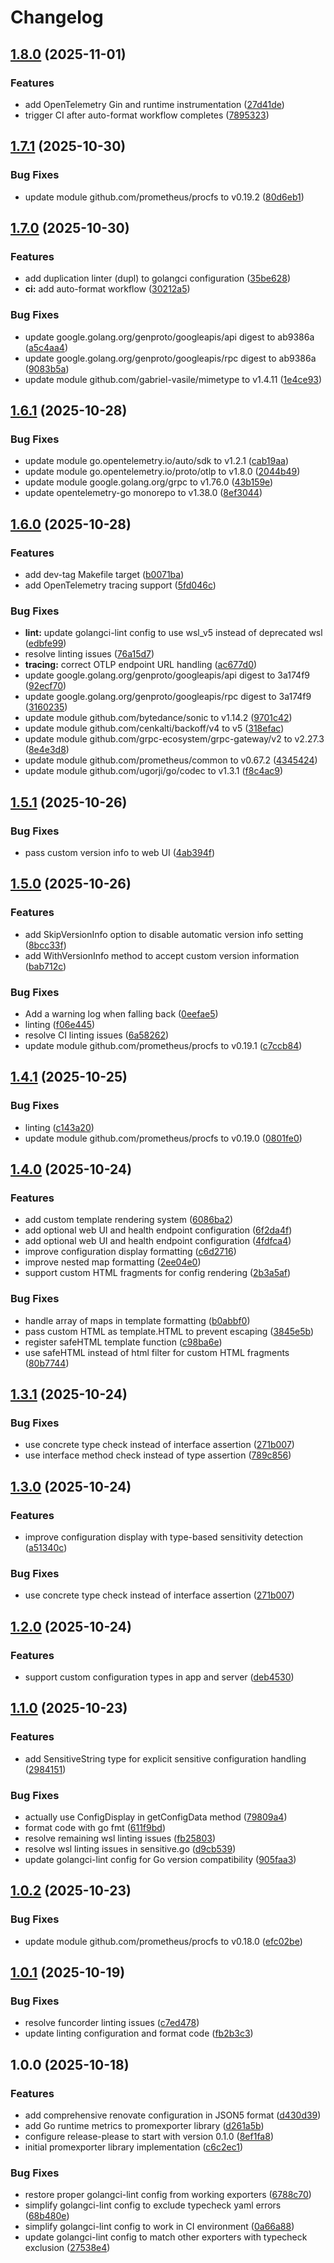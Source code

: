 # Changelog

## [1.8.0](https://github.com/d0ugal/promexporter/compare/v1.7.1...v1.8.0) (2025-11-01)


### Features

* add OpenTelemetry Gin and runtime instrumentation ([27d41de](https://github.com/d0ugal/promexporter/commit/27d41deb567ab1e994a83e75d13b585cc0819f72))
* trigger CI after auto-format workflow completes ([7895323](https://github.com/d0ugal/promexporter/commit/7895323a519e4190fe2f092540cfdee109a8c594))

## [1.7.1](https://github.com/d0ugal/promexporter/compare/v1.7.0...v1.7.1) (2025-10-30)


### Bug Fixes

* update module github.com/prometheus/procfs to v0.19.2 ([80d6eb1](https://github.com/d0ugal/promexporter/commit/80d6eb1510d383606c55d645feba55d1fcbae960))

## [1.7.0](https://github.com/d0ugal/promexporter/compare/v1.6.1...v1.7.0) (2025-10-30)


### Features

* add duplication linter (dupl) to golangci configuration ([35be628](https://github.com/d0ugal/promexporter/commit/35be6281037f937e673e973e56f14c6e3279e19a))
* **ci:** add auto-format workflow ([30212a5](https://github.com/d0ugal/promexporter/commit/30212a516009c92195f8a68e79e04f08d8e05a45))


### Bug Fixes

* update google.golang.org/genproto/googleapis/api digest to ab9386a ([a5c4aa4](https://github.com/d0ugal/promexporter/commit/a5c4aa43749876266f62b58a190e21cd0339f87f))
* update google.golang.org/genproto/googleapis/rpc digest to ab9386a ([9083b5a](https://github.com/d0ugal/promexporter/commit/9083b5aa8c4bca1a5568755ff30c0ad870b682f0))
* update module github.com/gabriel-vasile/mimetype to v1.4.11 ([1e4ce93](https://github.com/d0ugal/promexporter/commit/1e4ce93858f97144375389688d084a2875dfd094))

## [1.6.1](https://github.com/d0ugal/promexporter/compare/v1.6.0...v1.6.1) (2025-10-28)


### Bug Fixes

* update module go.opentelemetry.io/auto/sdk to v1.2.1 ([cab19aa](https://github.com/d0ugal/promexporter/commit/cab19aa72409e6d4e93a9006afe2881c96136229))
* update module go.opentelemetry.io/proto/otlp to v1.8.0 ([2044b49](https://github.com/d0ugal/promexporter/commit/2044b4980726e8cd2ce2106387bdabe9c4cb9223))
* update module google.golang.org/grpc to v1.76.0 ([43b159e](https://github.com/d0ugal/promexporter/commit/43b159e023df56746acf445952394dabc4f5d8c7))
* update opentelemetry-go monorepo to v1.38.0 ([8ef3044](https://github.com/d0ugal/promexporter/commit/8ef3044cd9b484d7fbede726f86eef04d5b23bbb))

## [1.6.0](https://github.com/d0ugal/promexporter/compare/v1.5.1...v1.6.0) (2025-10-28)


### Features

* add dev-tag Makefile target ([b0071ba](https://github.com/d0ugal/promexporter/commit/b0071bad111ebd90c36c9dd322a4f788e29e6011))
* add OpenTelemetry tracing support ([5fd046c](https://github.com/d0ugal/promexporter/commit/5fd046c95182c23f207cd78fa2e20e3671a9e2a1))


### Bug Fixes

* **lint:** update golangci-lint config to use wsl_v5 instead of deprecated wsl ([edbfe99](https://github.com/d0ugal/promexporter/commit/edbfe999e4e88961e1ac00d01c21c54fb0a5a667))
* resolve linting issues ([76a15d7](https://github.com/d0ugal/promexporter/commit/76a15d721844c4b91aaf5628914678b7da37f135))
* **tracing:** correct OTLP endpoint URL handling ([ac677d0](https://github.com/d0ugal/promexporter/commit/ac677d02fdeb4752192b3351eb5045ab9d8f5698))
* update google.golang.org/genproto/googleapis/api digest to 3a174f9 ([92ecf70](https://github.com/d0ugal/promexporter/commit/92ecf7042d2e67b27b16243927ed85b1c0907d06))
* update google.golang.org/genproto/googleapis/rpc digest to 3a174f9 ([3160235](https://github.com/d0ugal/promexporter/commit/316023543bb02acbdb40d86c1cd368f0cd945738))
* update module github.com/bytedance/sonic to v1.14.2 ([9701c42](https://github.com/d0ugal/promexporter/commit/9701c42234661b985a4ff966f64c7c4535292af4))
* update module github.com/cenkalti/backoff/v4 to v5 ([318efac](https://github.com/d0ugal/promexporter/commit/318efac2d02b54662fad6e9c569073cbbac85033))
* update module github.com/grpc-ecosystem/grpc-gateway/v2 to v2.27.3 ([8e4e3d8](https://github.com/d0ugal/promexporter/commit/8e4e3d889bb2971e03b3f32fa7ad042e40f42d98))
* update module github.com/prometheus/common to v0.67.2 ([4345424](https://github.com/d0ugal/promexporter/commit/4345424c7d1fd39773969c9253aaf1b0b22d6ba8))
* update module github.com/ugorji/go/codec to v1.3.1 ([f8c4ac9](https://github.com/d0ugal/promexporter/commit/f8c4ac953b23a56d659f6d94ceba9a57011e786e))

## [1.5.1](https://github.com/d0ugal/promexporter/compare/v1.5.0...v1.5.1) (2025-10-26)


### Bug Fixes

* pass custom version info to web UI ([4ab394f](https://github.com/d0ugal/promexporter/commit/4ab394f8c54c1b0129dd9dd391cda148bfada4cd))

## [1.5.0](https://github.com/d0ugal/promexporter/compare/v1.4.1...v1.5.0) (2025-10-26)


### Features

* add SkipVersionInfo option to disable automatic version info setting ([8bcc33f](https://github.com/d0ugal/promexporter/commit/8bcc33f96a76de138c149993165f83b0207de0a6))
* add WithVersionInfo method to accept custom version information ([bab712c](https://github.com/d0ugal/promexporter/commit/bab712c0c0a80078aabc76e9939c3bed4ba462b7))


### Bug Fixes

* Add a warning log when falling back ([0eefae5](https://github.com/d0ugal/promexporter/commit/0eefae5d9c7fedd644645046fa2790c3b1593d60))
* linting ([f06e445](https://github.com/d0ugal/promexporter/commit/f06e44502f22f37fbb829bc83e11eac4b7605eea))
* resolve CI linting issues ([6a58262](https://github.com/d0ugal/promexporter/commit/6a5826289f85f8749341b1e70bc12c2b591dc9d9))
* update module github.com/prometheus/procfs to v0.19.1 ([c7ccb84](https://github.com/d0ugal/promexporter/commit/c7ccb84b69ba5a08c0b837c5c77c6820107518c3))

## [1.4.1](https://github.com/d0ugal/promexporter/compare/v1.4.0...v1.4.1) (2025-10-25)


### Bug Fixes

* linting ([c143a20](https://github.com/d0ugal/promexporter/commit/c143a20b95aa83cc87191e80922db69bf9b48e37))
* update module github.com/prometheus/procfs to v0.19.0 ([0801fe0](https://github.com/d0ugal/promexporter/commit/0801fe08394bc4915654cf85a9c4dafde2f2a16a))

## [1.4.0](https://github.com/d0ugal/promexporter/compare/v1.3.1...v1.4.0) (2025-10-24)


### Features

* add custom template rendering system ([6086ba2](https://github.com/d0ugal/promexporter/commit/6086ba2c5e66b062ee3f3816f932e326dc8c9fa6))
* add optional web UI and health endpoint configuration ([6f2da4f](https://github.com/d0ugal/promexporter/commit/6f2da4f0dc7a0e0ec982b5201c2c3ddabb070836))
* add optional web UI and health endpoint configuration ([4fdfca4](https://github.com/d0ugal/promexporter/commit/4fdfca450361e21b091598d48f4076b4ee128af2))
* improve configuration display formatting ([c6d2716](https://github.com/d0ugal/promexporter/commit/c6d27166de7e329fecc0a5c7bcb8d3021247430d))
* improve nested map formatting ([2ee04e0](https://github.com/d0ugal/promexporter/commit/2ee04e02759e6ce30f6c27c05dc994a96b40b3c0))
* support custom HTML fragments for config rendering ([2b3a5af](https://github.com/d0ugal/promexporter/commit/2b3a5afd01ff912d7b7ed70b5b20c0ff5a67e5f3))


### Bug Fixes

* handle array of maps in template formatting ([b0abbf0](https://github.com/d0ugal/promexporter/commit/b0abbf02cd29d4d43acb9481ebbae11bedb7eb61))
* pass custom HTML as template.HTML to prevent escaping ([3845e5b](https://github.com/d0ugal/promexporter/commit/3845e5b3c25bf1067e29ff4748394e7cd4e865a3))
* register safeHTML template function ([c98ba6e](https://github.com/d0ugal/promexporter/commit/c98ba6eb939b6dc4908dfcd4cfd8c1e90c5bd300))
* use safeHTML instead of html filter for custom HTML fragments ([80b7744](https://github.com/d0ugal/promexporter/commit/80b7744c64cf390d91ac79c35a4d33f442a50b0c))

## [1.3.1](https://github.com/d0ugal/promexporter/compare/v1.3.0...v1.3.1) (2025-10-24)


### Bug Fixes

* use concrete type check instead of interface assertion ([271b007](https://github.com/d0ugal/promexporter/commit/271b007fb44b9911ea81c1ef3350ae4980d1188f))
* use interface method check instead of type assertion ([789c856](https://github.com/d0ugal/promexporter/commit/789c8565a5af4e3dc04f42adcae29d73d06773d7))

## [1.3.0](https://github.com/d0ugal/promexporter/compare/v1.2.0...v1.3.0) (2025-10-24)


### Features

* improve configuration display with type-based sensitivity detection ([a51340c](https://github.com/d0ugal/promexporter/commit/a51340ce7d5c07068e97072f911fbeb39c3d3210))


### Bug Fixes

* use concrete type check instead of interface assertion ([271b007](https://github.com/d0ugal/promexporter/commit/271b007fb44b9911ea81c1ef3350ae4980d1188f))

## [1.2.0](https://github.com/d0ugal/promexporter/compare/v1.1.0...v1.2.0) (2025-10-24)


### Features

* support custom configuration types in app and server ([deb4530](https://github.com/d0ugal/promexporter/commit/deb4530423cb46b2d0ce2e7310134f2507b6219e))

## [1.1.0](https://github.com/d0ugal/promexporter/compare/v1.0.2...v1.1.0) (2025-10-23)


### Features

* add SensitiveString type for explicit sensitive configuration handling ([2984151](https://github.com/d0ugal/promexporter/commit/298415176ba2b8fdb08b8bb5c249aa91f079c409))


### Bug Fixes

* actually use ConfigDisplay in getConfigData method ([79809a4](https://github.com/d0ugal/promexporter/commit/79809a40c05b1e41e9a0190540f05da805f3b82e))
* format code with go fmt ([611f9bd](https://github.com/d0ugal/promexporter/commit/611f9bd3136116d9b0beed3ad2ef547610821a9a))
* resolve remaining wsl linting issues ([fb25803](https://github.com/d0ugal/promexporter/commit/fb25803e3b4de5cd590d493824602c2f1aee352d))
* resolve wsl linting issues in sensitive.go ([d9cb539](https://github.com/d0ugal/promexporter/commit/d9cb53912f827424d2c5d63e9a060e26c4e7ea90))
* update golangci-lint config for Go version compatibility ([905faa3](https://github.com/d0ugal/promexporter/commit/905faa304747fd4ff112caf3f887459cc91cbfd0))

## [1.0.2](https://github.com/d0ugal/promexporter/compare/v1.0.1...v1.0.2) (2025-10-23)


### Bug Fixes

* update module github.com/prometheus/procfs to v0.18.0 ([efc02be](https://github.com/d0ugal/promexporter/commit/efc02be5989fbd5297925b5477952c069b48ad6e))

## [1.0.1](https://github.com/d0ugal/promexporter/compare/v1.0.0...v1.0.1) (2025-10-19)


### Bug Fixes

* resolve funcorder linting issues ([c7ed478](https://github.com/d0ugal/promexporter/commit/c7ed478f9cdad858799438158d37523d9aeb38f3))
* update linting configuration and format code ([fb2b3c3](https://github.com/d0ugal/promexporter/commit/fb2b3c3a7be2196c5c77aaf1899fb517482aec1d))

## 1.0.0 (2025-10-18)


### Features

* add comprehensive renovate configuration in JSON5 format ([d430d39](https://github.com/d0ugal/promexporter/commit/d430d397f3758d6b61ba731bf6e5b14b5c630a0d))
* add Go runtime metrics to promexporter library ([d261a5b](https://github.com/d0ugal/promexporter/commit/d261a5b71ad1e4f3c6fbb9d9ac20483f4a25971b))
* configure release-please to start with version 0.1.0 ([8ef1fa8](https://github.com/d0ugal/promexporter/commit/8ef1fa822c0c504ce3b8887b67dd6a7c6dc2ac90))
* initial promexporter library implementation ([c6c2ec1](https://github.com/d0ugal/promexporter/commit/c6c2ec110fc73d1cd5223161dc81d6e8109e5145))


### Bug Fixes

* restore proper golangci-lint config from working exporters ([6788c70](https://github.com/d0ugal/promexporter/commit/6788c701090db248ea8b26f007526bbc051a7d6e))
* simplify golangci-lint config to exclude typecheck yaml errors ([68b480e](https://github.com/d0ugal/promexporter/commit/68b480eb01fe9dc4b810cf63580855293e1a398a))
* simplify golangci-lint config to work in CI environment ([0a66a88](https://github.com/d0ugal/promexporter/commit/0a66a8873e0ef16a170d3e5492710755996dfc29))
* update golangci-lint config to match other exporters with typecheck exclusion ([27538e4](https://github.com/d0ugal/promexporter/commit/27538e4568dac835ad121b9734bf527b4d8f3b2a))

